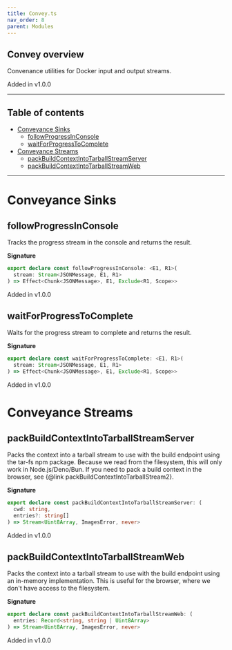 ```yaml
---
title: Convey.ts
nav_order: 8
parent: Modules
---
```


## Convey overview

Convenance utilities for Docker input and output streams.

Added in v1.0.0

---

<h2 class="text-delta">Table of contents</h2>

- [Conveyance Sinks](#conveyance-sinks)
  - [followProgressInConsole](#followprogressinconsole)
  - [waitForProgressToComplete](#waitforprogresstocomplete)
- [Conveyance Streams](#conveyance-streams)
  - [packBuildContextIntoTarballStreamServer](#packbuildcontextintotarballstreamserver)
  - [packBuildContextIntoTarballStreamWeb](#packbuildcontextintotarballstreamweb)

---

# Conveyance Sinks

## followProgressInConsole

Tracks the progress stream in the console and returns the result.

**Signature**

```ts
export declare const followProgressInConsole: <E1, R1>(
  stream: Stream<JSONMessage, E1, R1>
) => Effect<Chunk<JSONMessage>, E1, Exclude<R1, Scope>>
```

Added in v1.0.0

## waitForProgressToComplete

Waits for the progress stream to complete and returns the result.

**Signature**

```ts
export declare const waitForProgressToComplete: <E1, R1>(
  stream: Stream<JSONMessage, E1, R1>
) => Effect<Chunk<JSONMessage>, E1, Exclude<R1, Scope>>
```

Added in v1.0.0

# Conveyance Streams

## packBuildContextIntoTarballStreamServer

Packs the context into a tarball stream to use with the build endpoint using
the tar-fs npm package. Because we read from the filesystem, this will only
work in Node.js/Deno/Bun. If you need to pack a build context in the browser,
see {@link packBuildContextIntoTarballStream2}.

**Signature**

```ts
export declare const packBuildContextIntoTarballStreamServer: (
  cwd: string,
  entries?: string[]
) => Stream<Uint8Array, ImagesError, never>
```

Added in v1.0.0

## packBuildContextIntoTarballStreamWeb

Packs the context into a tarball stream to use with the build endpoint using
an in-memory implementation. This is useful for the browser, where we don't
have access to the filesystem.

**Signature**

```ts
export declare const packBuildContextIntoTarballStreamWeb: (
  entries: Record<string, string | Uint8Array>
) => Stream<Uint8Array, ImagesError, never>
```

Added in v1.0.0
